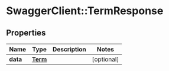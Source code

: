 # SwaggerClient::TermResponse

## Properties
Name | Type | Description | Notes
------------ | ------------- | ------------- | -------------
**data** | [**Term**](Term.md) |  | [optional] 

